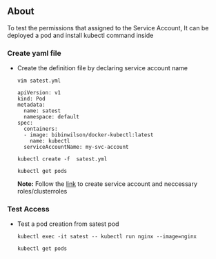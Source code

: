 ## About
To test the permissions that assigned to the Service Account,  It can be deployed a pod and install kubectl command inside

### Create yaml file
- Create the definition file by declaring service account name
  ```
  vim satest.yml
  ```
  ```
  apiVersion: v1
  kind: Pod
  metadata:
    name: satest
    namespace: default
  spec:
    containers:
    - image: bibinwilson/docker-kubectl:latest
      name: kubectl
    serviceAccountName: my-svc-account
  ```
  ```
  kubectl create -f  satest.yml
  ```
  ```
  kubectl get pods
  ```
  **Note:** Follow the [link](./ServiceAccount.md) to create service account and neccessary roles/clusterroles
### Test Access
- Test a pod creation from satest pod
  ```
  kubectl exec -it satest -- kubectl run nginx --image=nginx
  ```
  ```
  kubectl get pods
  ```
